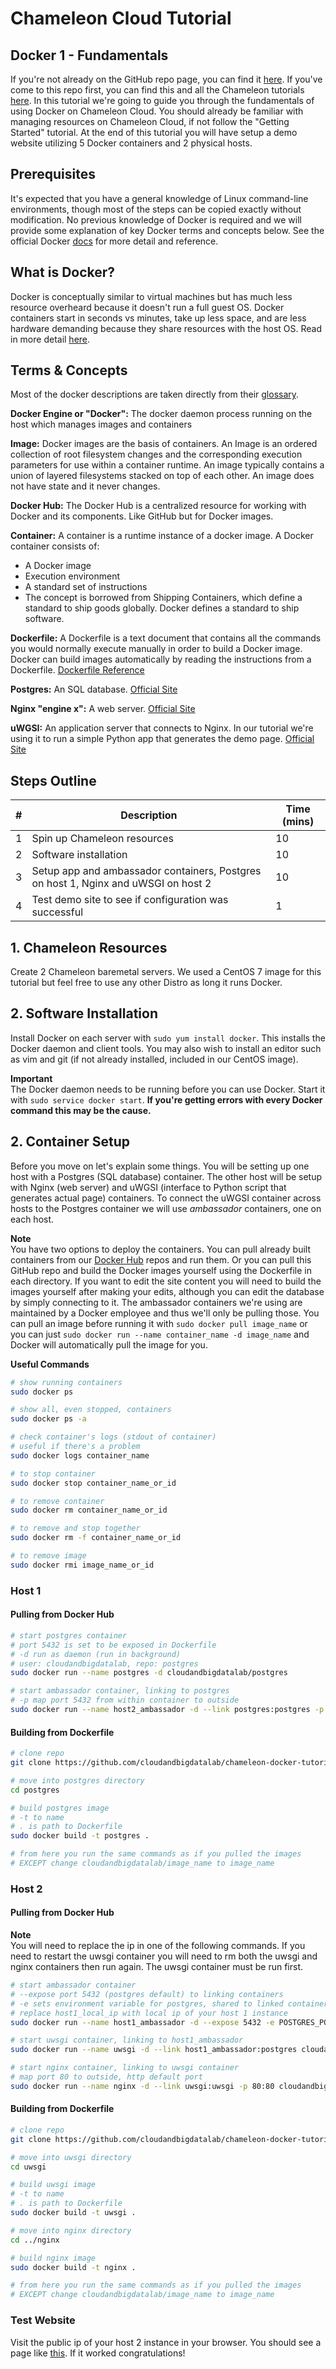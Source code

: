 # Chameleon Cloud Tutorial
## Docker 1 - Fundamentals

If you're not already on the GitHub repo page, you can find it [here](https://github.com/cloudandbigdatalab/chameleon-cloud-tutorial-docker-1). If you've come to this repo first, you can find this and all the Chameleon tutorials [here](https://cloudandbigdatalab.github.io). In this tutorial we're going to guide you through the fundamentals of using Docker on Chameleon Cloud. You should already be familiar with managing resources on Chameleon Cloud, if not follow the "Getting Started" tutorial. At the end of this tutorial you will have setup a demo website utilizing 5 Docker containers and 2 physical hosts.

## Prerequisites

It's expected that you have a general knowledge of Linux command-line environments, though most of the steps can be copied exactly without modification. No previous knowledge of Docker is required and we will provide some explanation of key Docker terms and concepts below. See the official Docker [docs](https://docs.docker.com/) for more detail and reference.

## What is Docker?

Docker is conceptually similar to virtual machines but has much less resource overheard because it doesn't run a full guest OS. Docker containers start in seconds vs minutes, take up less space, and are less hardware demanding because they share resources with the host OS. Read in more detail [here](https://www.docker.com/whatisdocker).

## Terms & Concepts

Most of the docker descriptions are taken directly from their [glossary](https://docs.docker.com/reference/glossary/).

**Docker Engine or "Docker":** The docker daemon process running on the host which manages images and containers

**Image:** Docker images are the basis of containers. An Image is an ordered collection of root filesystem changes and the corresponding execution parameters for use within a container runtime. An image typically contains a union of layered filesystems stacked on top of each other. An image does not have state and it never changes.

**Docker Hub:** The Docker Hub is a centralized resource for working with Docker and its components. Like GitHub but for Docker images.

**Container:** A container is a runtime instance of a docker image. A Docker container consists of:

- A Docker image
- Execution environment
- A standard set of instructions
- The concept is borrowed from Shipping Containers, which define a standard to ship goods globally. Docker defines a standard to ship software.

**Dockerfile:** A Dockerfile is a text document that contains all the commands you would normally execute manually in order to build a Docker image. Docker can build images automatically by reading the instructions from a Dockerfile. [Dockerfile Reference](https://docs.docker.com/reference/builder/)

**Postgres:** An SQL database. [Official Site](http://www.postgresql.org)

**Nginx "engine x":** A web server. [Official Site](http://nginx.com)

**uWGSI:** An application server that connects to Nginx. In our tutorial we're using it to run a simple Python app that generates the demo page. [Official Site](https://uwsgi-docs.readthedocs.org/en/latest/)

## Steps Outline

\# | Description | Time (mins)
---|-------------|------------
1 | Spin up Chameleon resources | 10
2 | Software installation | 10
3 | Setup app and ambassador containers, Postgres on host 1, Nginx and uWSGI on host 2 | 10
4 | Test demo site to see if configuration was successful | 1

## 1. Chameleon Resources

Create 2 Chameleon baremetal servers. We used a CentOS 7 image for this tutorial but feel free to use any other Distro as long it runs Docker.

## 2. Software Installation

Install Docker on each server with `sudo yum install docker`. This installs the Docker daemon and client tools. You may also wish to install an editor such as vim and git (if not already installed, included in our CentOS image).

**Important**  
The Docker daemon needs to be running before you can use Docker. Start it with `sudo service docker start`. **If you're getting errors with every Docker command this may be the cause.**

## 2. Container Setup

Before you move on let's explain some things. You will be setting up one host with a Postgres (SQL database) container. The other host will be setup with Nginx (web server) and uWGSI (interface to Python script that generates actual page) containers. To connect the uWGSI container across hosts to the Postgres container we will use *ambassador* containers, one on each host.  

**Note**  
You have two options to deploy the containers. You can pull already built containers from our [Docker Hub](https://hub.docker.com/u/cloudandbigdatalab/) repos and run them. Or you can pull this GitHub repo and build the Docker images yourself using the Dockerfile in each directory. If you want to edit the site content you will need to build the images yourself after making your edits, although you can edit the database by simply connecting to it. The ambassador containers we're using are maintained by a Docker employee and thus we'll only be pulling those. You can pull an image before running it with `sudo docker pull image_name` or you can  just `sudo docker run --name container_name -d image_name` and Docker will automatically pull the image for you.

**Useful Commands**
```sh
# show running containers
sudo docker ps

# show all, even stopped, containers
sudo docker ps -a

# check container's logs (stdout of container)
# useful if there's a problem
sudo docker logs container_name

# to stop container
sudo docker stop container_name_or_id

# to remove container
sudo docker rm container_name_or_id

# to remove and stop together
sudo docker rm -f container_name_or_id

# to remove image
sudo docker rmi image_name_or_id
```

### Host 1

#### Pulling from Docker Hub
```sh
# start postgres container
# port 5432 is set to be exposed in Dockerfile
# -d run as daemon (run in background)
# user: cloudandbigdatalab, repo: postgres
sudo docker run --name postgres -d cloudandbigdatalab/postgres

# start ambassador container, linking to postgres
# -p map port 5432 from within container to outside
sudo docker run --name host2_ambassador -d --link postgres:postgres -p 5432:5432 svendowideit/ambassador
```

#### Building from Dockerfile
```sh
# clone repo
git clone https://github.com/cloudandbigdatalab/chameleon-docker-tutorial.git

# move into postgres directory
cd postgres

# build postgres image
# -t to name
# . is path to Dockerfile
sudo docker build -t postgres .

# from here you run the same commands as if you pulled the images
# EXCEPT change cloudandbigdatalab/image_name to image_name
```

### Host 2

#### Pulling from Docker Hub

**Note**  
You will need to replace the ip in one of the following commands. If you need to restart the uwsgi container you will need to rm both the uwsgi and nginx containers then run again. The uwsgi container must be run first.

```sh
# start ambassador container
# --expose port 5432 (postgres default) to linking containers
# -e sets environment variable for postgres, shared to linked containers
# replace host1_local_ip with local ip of your host 1 instance
sudo docker run --name host1_ambassador -d --expose 5432 -e POSTGRES_PORT_5432_TCP=tcp://host1_local_ip:5432 svendowideit/ambassador

# start uwsgi container, linking to host1_ambassador
sudo docker run --name uwsgi -d --link host1_ambassador:postgres cloudandbigdatalab/uwsgi

# start nginx container, linking to uwsgi container
# map port 80 to outside, http default port
sudo docker run --name nginx -d --link uwsgi:uwsgi -p 80:80 cloudandbigdatalab/nginx
```

#### Building from Dockerfile
```sh
# clone repo
git clone https://github.com/cloudandbigdatalab/chameleon-docker-tutorial.git

# move into uwsgi directory
cd uwsgi

# build uwsgi image
# -t to name
# . is path to Dockerfile
sudo docker build -t uwsgi .

# move into nginx directory
cd ../nginx

# build nginx image
sudo docker build -t nginx .

# from here you run the same commands as if you pulled the images
# EXCEPT change cloudandbigdatalab/image_name to image_name
```

### Test Website

Visit the public ip of your host 2 instance in your browser. You should see a page like [this](https://raw.githubusercontent.com/cloudandbigdatalab/chameleon-docker-tutorial/master/tutorial_photos/demosite_screenshot.png). If it worked congratulations!
